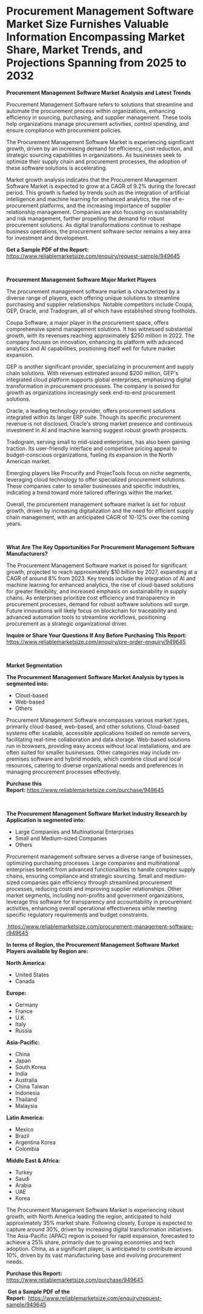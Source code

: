 <p><h1>Procurement Management Software Market Size Furnishes Valuable Information Encompassing Market Share, Market Trends, and Projections Spanning from 2025 to 2032</h1></p><p><strong>Procurement Management Software Market Analysis and Latest Trends</strong></p>
<p><p>Procurement Management Software refers to solutions that streamline and automate the procurement process within organizations, enhancing efficiency in sourcing, purchasing, and supplier management. These tools help organizations manage procurement activities, control spending, and ensure compliance with procurement policies. </p><p>The Procurement Management Software Market is experiencing significant growth, driven by an increasing demand for efficiency, cost reduction, and strategic sourcing capabilities in organizations. As businesses seek to optimize their supply chain and procurement processes, the adoption of these software solutions is accelerating. </p><p>Market growth analysis indicates that the Procurement Management Software Market is expected to grow at a CAGR of 9.2% during the forecast period. This growth is fueled by trends such as the integration of artificial intelligence and machine learning for enhanced analytics, the rise of e-procurement platforms, and the increasing importance of supplier relationship management. Companies are also focusing on sustainability and risk management, further propelling the demand for robust procurement solutions. As digital transformations continue to reshape business operations, the procurement software sector remains a key area for investment and development.</p></p>
<p><strong>Get a Sample PDF of the Report:&nbsp;</strong> <a href="https://www.reliablemarketsize.com/enquiry/request-sample/949645?utm_campaign=3042&utm_medium=2&utm_source=Github&utm_content=ia&utm_term=18042025&utm_id=procurement-management-software">https://www.reliablemarketsize.com/enquiry/request-sample/949645</a></p>
<p>&nbsp;</p>
<p><strong>Procurement Management Software Major Market Players</strong></p>
<p><p>The procurement management software market is characterized by a diverse range of players, each offering unique solutions to streamline purchasing and supplier relationships. Notable competitors include Coupa, GEP, Oracle, and Tradogram, all of which have established strong footholds.</p><p>Coupa Software, a major player in the procurement space, offers comprehensive spend management solutions. It has witnessed substantial growth, with its revenues reaching approximately $250 million in 2022. The company focuses on innovation, enhancing its platform with advanced analytics and AI capabilities, positioning itself well for future market expansion.</p><p>GEP is another significant provider, specializing in procurement and supply chain solutions. With revenues estimated around $200 million, GEP's integrated cloud platform supports global enterprises, emphasizing digital transformation in procurement processes. The company is poised for growth as organizations increasingly seek end-to-end procurement solutions.</p><p>Oracle, a leading technology provider, offers procurement solutions integrated within its larger ERP suite. Though its specific procurement revenue is not disclosed, Oracle's strong market presence and continuous investment in AI and machine learning suggest robust growth prospects.</p><p>Tradogram, serving small to mid-sized enterprises, has also been gaining traction. Its user-friendly interface and competitive pricing appeal to budget-conscious organizations, fueling its expansion in the North American market.</p><p>Emerging players like Procurify and ProjecTools focus on niche segments, leveraging cloud technology to offer specialized procurement solutions. These companies cater to smaller businesses and specific industries, indicating a trend toward more tailored offerings within the market.</p><p>Overall, the procurement management software market is set for robust growth, driven by increasing digitalization and the need for efficient supply chain management, with an anticipated CAGR of 10-12% over the coming years.</p></p>
<p>&nbsp;</p>
<p><strong>What Are The Key Opportunities For Procurement Management Software Manufacturers?</strong></p>
<p><p>The Procurement Management Software market is poised for significant growth, projected to reach approximately $10 billion by 2027, expanding at a CAGR of around 8% from 2023. Key trends include the integration of AI and machine learning for enhanced analytics, the rise of cloud-based solutions for greater flexibility, and increased emphasis on sustainability in supply chains. As enterprises prioritize cost efficiency and transparency in procurement processes, demand for robust software solutions will surge. Future innovations will likely focus on blockchain for traceability and advanced automation tools to streamline workflows, positioning procurement as a strategic organizational driver.</p></p>
<p><strong>Inquire or Share Your Questions If Any Before Purchasing This Report:</strong> <a href="https://www.reliablemarketsize.com/enquiry/pre-order-enquiry/949645?utm_campaign=3042&utm_medium=2&utm_source=Github&utm_content=ia&utm_term=18042025&utm_id=procurement-management-software">https://www.reliablemarketsize.com/enquiry/pre-order-enquiry/949645</a></p>
<p>&nbsp;</p>
<p><strong>Market Segmentation</strong></p>
<p><strong>The Procurement Management Software Market Analysis by types is segmented into:</strong></p>
<p><ul><li>Cloud-based</li><li>Web-based</li><li>Others</li></ul></p>
<p><p>Procurement Management Software encompasses various market types, primarily cloud-based, web-based, and other solutions. Cloud-based systems offer scalable, accessible applications hosted on remote servers, facilitating real-time collaboration and data storage. Web-based solutions run in browsers, providing easy access without local installations, and are often suited for smaller businesses. Other categories may include on-premises software and hybrid models, which combine cloud and local resources, catering to diverse organizational needs and preferences in managing procurement processes effectively.</p></p>
<p><strong>Purchase this Report:&nbsp;</strong><a href="https://www.reliablemarketsize.com/purchase/949645?utm_campaign=3042&utm_medium=2&utm_source=Github&utm_content=ia&utm_term=18042025&utm_id=procurement-management-software">https://www.reliablemarketsize.com/purchase/949645</a></p>
<p>&nbsp;</p>
<p><strong>The Procurement Management Software Market Industry Research by Application is segmented into:</strong></p>
<p><ul><li>Large Companies and Multinational Enterprises</li><li>Small and Medium-sized Companies</li><li>Others</li></ul></p>
<p><p>Procurement management software serves a diverse range of businesses, optimizing purchasing processes. Large companies and multinational enterprises benefit from advanced functionalities to handle complex supply chains, ensuring compliance and strategic sourcing. Small and medium-sized companies gain efficiency through streamlined procurement processes, reducing costs and improving supplier relationships. Other market segments, including non-profits and government organizations, leverage this software for transparency and accountability in procurement activities, enhancing overall operational effectiveness while meeting specific regulatory requirements and budget constraints.</p></p>
<p><a href="https://www.reliablemarketsize.com/procurement-management-software-r949645?utm_campaign=3042&utm_medium=2&utm_source=Github&utm_content=ia&utm_term=18042025&utm_id=procurement-management-software">&nbsp;https://www.reliablemarketsize.com/procurement-management-software-r949645</a></p>
<p><strong>In terms of Region, the Procurement Management Software Market Players available by Region are:</strong></p>
<p>
    <p> <strong> North America: </strong>
        <ul>
            <li>United States</li>
            <li>Canada</li>
        </ul>
        </p> 
    <p> <strong> Europe: </strong>
        <ul>
            <li>Germany</li>
            <li>France</li>
            <li>U.K.</li>
            <li>Italy</li>
            <li>Russia</li>
        </ul>
        </p> 
    <p> <strong> Asia-Pacific: </strong>
        <ul>
            <li>China</li>
            <li>Japan</li>
            <li>South Korea</li>
            <li>India</li>
            <li>Australia</li>
            <li>China Taiwan</li>
            <li>Indonesia</li>
            <li>Thailand</li>
            <li>Malaysia</li>
        </ul>
        </p> 
    <p> <strong> Latin America: </strong>
        <ul>
            <li>Mexico</li>
            <li>Brazil</li>
            <li>Argentina Korea</li>
            <li>Colombia</li>
        </ul>
        </p> 
    <p> <strong> Middle East & Africa: </strong>
        <ul>
            <li>Turkey</li>
            <li>Saudi</li>
            <li>Arabia</li>
            <li>UAE</li>
            <li>Korea</li>
        </ul>
    </p>
    </p>
<p><p>The Procurement Management Software Market is experiencing robust growth, with North America leading the region, anticipated to hold approximately 35% market share. Following closely, Europe is expected to capture around 30%, driven by increasing digital transformation initiatives. The Asia-Pacific (APAC) region is poised for rapid expansion, forecasted to achieve a 25% share, primarily due to growing economies and tech adoption. China, as a significant player, is anticipated to contribute around 10%, driven by its vast manufacturing base and evolving procurement needs.</p></p>
<p><strong>Purchase this Report: </strong><a href="https://www.reliablemarketsize.com/purchase/949645?utm_campaign=3042&utm_medium=2&utm_source=Github&utm_content=ia&utm_term=18042025&utm_id=procurement-management-software">https://www.reliablemarketsize.com/purchase/949645</a></p>
<p>&nbsp;<strong>Get a Sample PDF of the Report:&nbsp;&nbsp;</strong><a href="https://www.reliablemarketsize.com/enquiry/request-sample/949645?utm_campaign=3042&utm_medium=2&utm_source=Github&utm_content=ia&utm_term=18042025&utm_id=procurement-management-software">https://www.reliablemarketsize.com/enquiry/request-sample/949645</a></p>
<p><strong></strong></p>
<p><p></p><p></p><p></p></p>